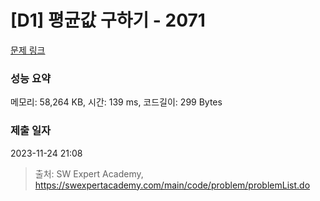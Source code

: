 # [D1] 평균값 구하기 - 2071 

[문제 링크](https://swexpertacademy.com/main/code/problem/problemDetail.do?contestProbId=AV5QRnJqA5cDFAUq) 

### 성능 요약

메모리: 58,264 KB, 시간: 139 ms, 코드길이: 299 Bytes

### 제출 일자

2023-11-24 21:08



> 출처: SW Expert Academy, https://swexpertacademy.com/main/code/problem/problemList.do